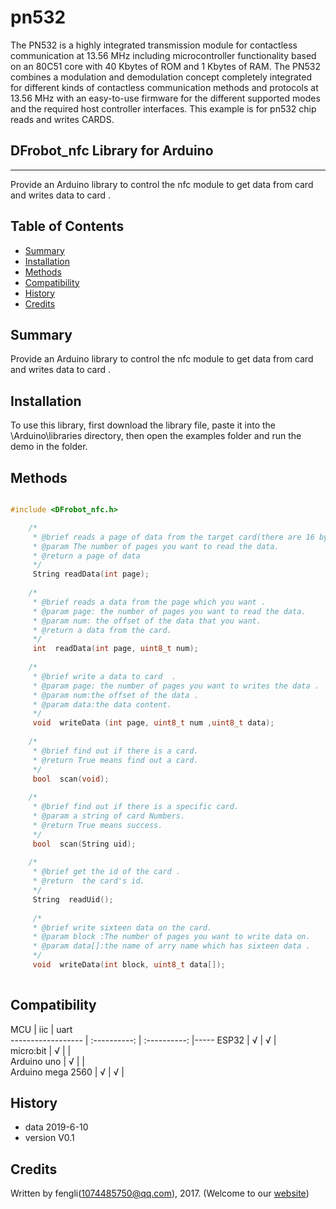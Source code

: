 # pn532
The PN532 is a highly integrated transmission module for contactless communication at 13.56 MHz including microcontroller functionality based on an 80C51 core with 40 Kbytes of ROM and 1 Kbytes of RAM. 
The PN532 combines a modulation and demodulation concept completely integrated for different kinds of contactless communication methods and protocols at 13.56 MHz with an easy-to-use firmware for the different supported modes and the required host controller interfaces. 
This example is for pn532 chip reads and writes CARDS.
## DFrobot_nfc Library for Arduino
---------------------------------------------------------

Provide an Arduino library to control the nfc module to get data from card and writes data  to card .

## Table of Contents

* [Summary](#summary)
* [Installation](#installation)
* [Methods](#methods)
* [Compatibility](#compatibility)
* [History](#history)
* [Credits](#credits)

## Summary

Provide an Arduino library to control the nfc module to get data from card and writes data  to card .

## Installation

To use this library, first download the library file, paste it into the \Arduino\libraries directory, then open the examples folder and run the demo in the folder.

## Methods

```C++	

#include <DFrobot_nfc.h>

    /*
     * @brief reads a page of data from the target card(there are 16 bytes of data per page).
     * @param The number of pages you want to read the data.
     * @return a page of data 
     */   
     String readData(int page);
	 
	/*
     * @brief reads a data from the page which you want .
     * @param page: the number of pages you want to read the data.
	 * @param num: the offset of the data that you want. 
     * @return a data from the card. 
     */
	 int  readData(int page, uint8_t num);
	 
	/*
     * @brief write a data to card  .
     * @param page: the number of pages you want to writes the data .
	 * @param num:the offset of the data . 
	 * @param data:the data content.
     */  
	 void  writeData (int page, uint8_t num ,uint8_t data);
	 
	/*
     * @brief find out if there is a card. 
	 * @return True means find out a card.
     */ 
	 bool  scan(void);
	 
	/*
     * @brief find out if there is a specific card.
     * @param a string of card Numbers.
     * @return True means success.
     */   
	 bool  scan(String uid);
	 
	/*
     * @brief get the id of the card .
     * @return  the card's id.
     */  
     String  readUid();
	 
	 /*
     * @brief write sixteen data on the card.
     * @param block :The number of pages you want to write data on.
	 * @param data[]:the name of arry name which has sixteen data . 
     */  
	 void  writeData(int block, uint8_t data[]);
	 
```

## Compatibility

MCU                | iic          | uart  
------------------ | :----------: | :----------: |-----
ESP32              |      √       |      √       |             
micro:bit          |      √       |              |              
Arduino uno        |      √       |              |           
Arduino mega 2560  |      √       |      √       |

## History

- data 2019-6-10
- version V0.1


## Credits

Written by fengli(1074485750@qq.com), 2017. (Welcome to our [website](https://www.dfrobot.com/))
